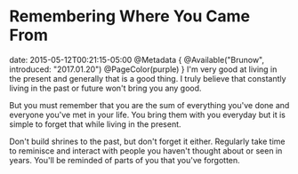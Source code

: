 # Remembering Where You Came From
date: 2015-05-12T00:21:15-05:00
@Metadata {
  @Available("Brunow", introduced: "2017.01.20")
  @PageColor(purple)
}
I'm very good at living in the present and generally that is a good thing. I truly believe that constantly living in the past or future won't bring you any good.

But you must remember that you are the sum of everything you've done and everyone you've met in your life. You bring them with you everyday but it is simple to forget that while living in the present.

Don't build shrines to the past, but don't forget it either. Regularly take time to reminisce and interact with people you haven't thought about or seen in years. You'll be reminded of parts of you that you've forgotten.
